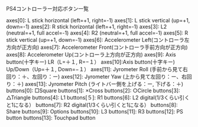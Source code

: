 
PS4コントローラー対応ボタン一覧

axes[0]: L stick horizontal (left=+1, right=-1)
axes[1]: L stick vertical (up=+1, down=-1)
axes[2]: R stick horizontal (left=+1, right=-1)
axes[3]: L2 (neutral=+1, full accel=-1)
axes[4]: R2 (neutral=+1, full accel=-1)
axes[5]: R stick vertical (up=+1, down=-1)
axes[6]: Accelerometer Left(コントローラ左方向が正方向)
axes[7]: Accelerometer Front(コントローラ手前方向が正方向)
axes[8]: Accelerometer Up(コントローラ上方向が正方向)
axes[9]: Axis button(十字キー) LR（L=＋１, R=−１）
axes[10]:Axis button(十字キー) Up/Down（Up=＋１, Down=−１）
axes[11]: Jyrometer Roll (手前から見て右回り：＋、左回り：ー)
axes[12]: Jyrometer Yaw (上から見て左回り：ー、右回り：＋)
axes[13]: Jyrometer Pitch (ライトバー側を上げる：ー, 下げる：＋)
buttons[0]: □Square
buttons[1]: ×Cross
buttons[2]: ○Circle
buttons[3]: △Triangle
buttons[4]: L1
buttons[５]: R1
buttons[6]: L2 digital(1/3くらい引くと1になる）
buttons[7]: R2 digital(1/3くらい引くと1になる）
buttons[8]: Share
buttons[9]: Options
buttons[10]: L3
buttons[11]: R3
buttons[12]: PS button
buttons[13]: Touchpad button
